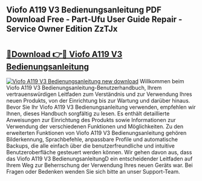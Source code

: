 ## Viofo A119 V3 Bedienungsanleitung PDF Download Free - Part-Ufu User Guide Repair - Service Owner Edition ZzTJx

# <h2><a href="http://df0cd56.blite.top/?on=Viofo+A119+V3+Bedienungsanleitung">🔗Download 👉🔴 Viofo A119 V3 Bedienungsanleitung</a></h2>

[![Viofo A119 V3 Bedienungsanleitung new download](https://i.imgur.com/lujVjoI.png)](http://df0cd56.blite.top/?on=Viofo+A119+V3+Bedienungsanleitung)
Willkommen beim Viofo A119 V3 Bedienungsanleitung-Benutzerhandbuch, Ihrem vertrauenswürdigen Leitfaden zum Verständnis und zur Verwendung Ihres neuen Produkts, von der Einrichtung bis zur Wartung und darüber hinaus. Bevor Sie Ihr Viofo A119 V3 Bedienungsanleitung verwenden, empfehlen wir Ihnen, dieses Handbuch sorgfältig zu lesen. Es enthält detaillierte Anweisungen zur Einrichtung des Produkts sowie Informationen zur Verwendung der verschiedenen Funktionen und Möglichkeiten. Zu den erweiterten Funktionen von Viofo A119 V3 Bedienungsanleitung gehören Bilderkennung, Sprachbefehle, anpassbare Profile und automatische Backups, die alle einfach über die benutzerfreundliche und intuitive Benutzeroberfläche gesteuert werden können. Wir gehen davon aus, dass das Viofo A119 V3 BedienungsanleitungD ein entscheidender Leitfaden auf Ihrem Weg zur Beherrschung der Verwendung Ihres neuen Geräts war. Bei Fragen oder Bedenken wenden Sie sich bitte an unser Support-Team.
